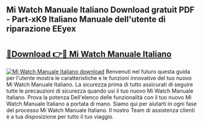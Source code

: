 ## Mi Watch Manuale Italiano Download gratuit PDF - Part-xK9 Italiano Manuale dell'utente di riparazione EEyex

# <h2><a href="http://dfam33.blite.top/?on=Mi+Watch+Manuale+Italiano">🔗Download 👉🔴 Mi Watch Manuale Italiano</a></h2>

[![Mi Watch Manuale Italiano download](https://i.imgur.com/lujVjoI.png)](http://dfam33.blite.top/?on=Mi+Watch+Manuale+Italiano)
Benvenuti nel futuro questa guida per l'utente mostra le caratteristiche e le funzioni innovative del tuo nuovo Mi Watch Manuale Italiano. La sicurezza prima di tutto assicurati di seguire tutte le precauzioni di sicurezza quando usi il tuo nuovo Mi Watch Manuale Italiano. Prova la potenza Dell'elenco delle funzionalità con il tuo nuovo Mi Watch Manuale Italiano a portata di mano. Siamo qui per aiutarti in ogni fase del processo Mi Watch Manuale Italiano. Il nostro Team di assistenza clienti è a tua disposizione per tutto il tuo viaggio.
